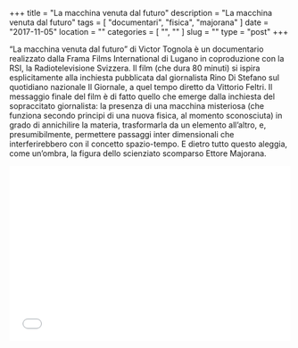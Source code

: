 +++
title = "La macchina venuta dal futuro"
description = "La macchina venuta dal futuro"
tags = [ "documentari", "fisica", "majorana" ]
date = "2017-11-05"
location = ""
categories = [
  "",
  ""
]
slug = ""
type = "post"
+++

“La macchina venuta dal futuro” di Victor Tognola è un documentario realizzato dalla Frama Films International di Lugano in coproduzione con la RSI, la Radiotelevisione Svizzera. Il film (che dura 80 minuti) si ispira esplicitamente alla inchiesta pubblicata dal giornalista Rino Di Stefano sul quotidiano nazionale Il Giornale, a quel tempo diretto da Vittorio Feltri. Il messaggio finale del film è di fatto quello che emerge dalla inchiesta del sopraccitato giornalista: la presenza di una macchina misteriosa (che funziona secondo principi di una nuova fisica, al momento sconosciuta) in grado di annichilire la materia, trasformarla da un elemento all’altro, e, presumibilmente, permettere passaggi inter dimensionali che interferirebbero con il  concetto spazio-tempo. E dietro tutto questo aleggia, come un’ombra, la figura dello scienziato scomparso Ettore Majorana. 

<div style="position: relative; padding-bottom: 56.25%; padding-top: 30px; height: 0; overflow: hidden;">
  <iframe src="//www.youtube.com/embed/XNp78ApM_Ms"
  style="position: absolute; top: 0; left: 0; width: 100%; height: 100%;" allowfullscreen frameborder="0" title="YouTube Video"></iframe>
</div>
